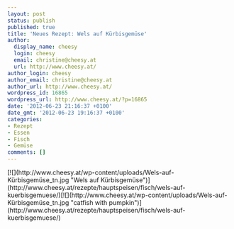 ```yaml
---
layout: post
status: publish
published: true
title: 'Neues Rezept: Wels auf Kürbisgemüse'
author:
  display_name: cheesy
  login: cheesy
  email: christine@cheesy.at
  url: http://www.cheesy.at/
author_login: cheesy
author_email: christine@cheesy.at
author_url: http://www.cheesy.at/
wordpress_id: 16865
wordpress_url: http://www.cheesy.at/?p=16865
date: '2012-06-23 21:16:37 +0100'
date_gmt: '2012-06-23 19:16:37 +0100'
categories:
- Rezept
- Essen
- Fisch
- Gemüse
comments: []
---
```

<!--:de-->[![](http://www.cheesy.at/wp-content/uploads/Wels-auf-Kürbisgemüse_tn.jpg "Wels auf Kürbisgemüse")](http://www.cheesy.at/rezepte/hauptspeisen/fisch/wels-auf-kuerbisgemuese/)<!--:--><!--:en-->[![](http://www.cheesy.at/wp-content/uploads/Wels-auf-Kürbisgemüse_tn.jpg "catfish with pumpkin")](http://www.cheesy.at/rezepte/hauptspeisen/fisch/wels-auf-kuerbisgemuese/)<!--:-->
